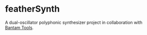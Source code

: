# featherSynth

A dual-oscillator polyphonic synthesizer project in collaboration with [Bantam Tools](https://www.bantamtools.com/).  
